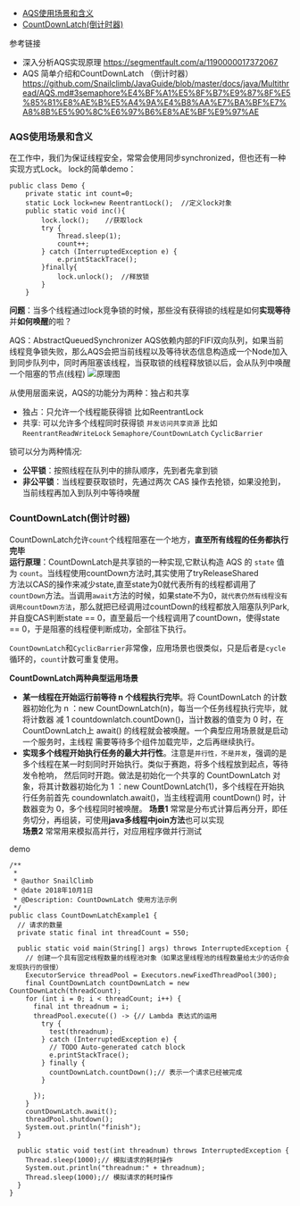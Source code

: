 - [AQS使用场景和含义](#AQS使用场景和含义)
- [CountDownLatch(倒计时器)](#CountDownLatch(倒计时器))

参考链接 
   - 深入分析AQS实现原理  https://segmentfault.com/a/1190000017372067
   - AQS 简单介绍和CountDownLatch （倒计时器）https://github.com/Snailclimb/JavaGuide/blob/master/docs/java/Multithread/AQS.md#3semaphore%E4%BF%A1%E5%8F%B7%E9%87%8F%E5%85%81%E8%AE%B%E5%A4%9A%E4%B8%AA%E7%BA%BF%E7%A8%8B%E5%90%8C%E6%97%B6%E8%AE%BF%E9%97%AE
  


### AQS使用场景和含义
在工作中，我们为保证线程安全，常常会使用同步synchronized，但也还有一种实现方式Lock。
lock的简单demo：
```
public class Demo {
    private static int count=0;
    static Lock lock=new ReentrantLock();  //定义lock对象
    public static void inc(){
        lock.lock();    //获取lock
        try {
            Thread.sleep(1);
            count++;
        } catch (InterruptedException e) {
            e.printStackTrace();
        }finally{
            lock.unlock();  //释放锁
        }
    }
```
**问题**：当多个线程通过lock竞争锁的时候，那些没有获得锁的线程是如何**实现等待**并**如何唤醒**的啦？

AQS：AbstractQueuedSynchronizer  AQS依赖内部的FIFI双向队列，如果当前线程竞争锁失败，那么AQS会把当前线程以及等待状态信息构造成一个Node加入
到同步队列中，同时再阻塞该线程，当获取锁的线程释放锁以后，会从队列中唤醒一个阻塞的节点(线程)
![原理图](https://camo.githubusercontent.com/55090fdc22963d41a3e56d5dadb17dfa7ad6379f/68747470733a2f2f6d792d626c6f672d746f2d7573652e6f73732d636e2d6265696a696e672e616c6979756e63732e636f6d2f4a6176612532302545372541382538422545352542412538462545352539312539382545352542462538352545352541342538372545462542432539412545352542392542362545352538462539312545372539462541352545382541462538362545372542332542422545372542422539462545362538302542422545372542422539332f434c482e706e67)

从使用层面来说，AQS的功能分为两种：独占和共享  
- 独占：只允许一个线程能获得锁   比如ReentrantLock  
- 共享: 可以允许多个线程同时获得锁 `并发访问共享资源`  比如`ReentrantReadWriteLock`  `Semaphore/CountDownLatch` `CyclicBarrier`


锁可以分为两种情况:
- **公平锁**：按照线程在队列中的排队顺序，先到者先拿到锁  
- **非公平锁**：当线程要获取锁时，先通过两次 CAS 操作去抢锁，如果没抢到，当前线程再加入到队列中等待唤醒  

### CountDownLatch(倒计时器)
CountDownLatch允许`count`个线程阻塞在一个地方，**直至所有线程的任务都执行完毕**   
**运行原理**：CountDownLatch是共享锁的一种实现,它默认构造 AQS 的 `state` 值为 `count`。当线程使用countDown方法时,其实使用了tryReleaseShared  
方法以CAS的操作来减少state,直至state为0就代表所有的线程都调用了`countDown`方法。当调用`await`方法的时候，如果state不为0，`就代表仍然有线程没有     
调用countDown方法`，那么就把已经调用过countDown的线程都放入阻塞队列Park,并自旋CAS判断state == 0，直至最后一个线程调用了countDown，使得state      
== 0，于是阻塞的线程便判断成功，全部往下执行。  

`CountDownLatch`和`CyclicBarrier`非常像，应用场景也很类似，只是后者是`cycle`循环的，`count`计数可重复使用。

**CountDownLatch两种典型运用场景**

- **某一线程在开始运行前等待 n 个线程执行完毕**。将 CountDownLatch 的计数器初始化为 n ：new CountDownLatch(n)，每当一个任务线程执行完毕，就将计数器
减 1 countdownlatch.countDown()，当计数器的值变为 0 时，在CountDownLatch上 await() 的线程就会被唤醒。一个典型应用场景就是启动一个服务时，主线程
需要等待多个组件加载完毕，之后再继续执行。
- **实现多个线程开始执行任务的最大并行性**。注意是`并行性，不是并发`，强调的是多个线程在某一时刻同时开始执行。类似于赛跑，将多个线程放到起点，等待发令枪响，
然后同时开跑。做法是初始化一个共享的 CountDownLatch 对象，将其计数器初始化为 1 ：new CountDownLatch(1)，多个线程在开始执行任务前首先 
coundownlatch.await()，当主线程调用 countDown() 时，计数器变为 0，多个线程同时被唤醒。
**场景1** 常常是分布式计算后再分开，即任务切分，再组装，可使用**java多线程中join方法**也可以实现  
**场景2** 常常用来模拟高并行，对应用程序做并行测试  

demo
```
/**
 *
 * @author SnailClimb
 * @date 2018年10月1日
 * @Description: CountDownLatch 使用方法示例
 */
public class CountDownLatchExample1 {
  // 请求的数量
  private static final int threadCount = 550;

  public static void main(String[] args) throws InterruptedException {
    // 创建一个具有固定线程数量的线程池对象（如果这里线程池的线程数量给太少的话你会发现执行的很慢）
    ExecutorService threadPool = Executors.newFixedThreadPool(300);
    final CountDownLatch countDownLatch = new CountDownLatch(threadCount);
    for (int i = 0; i < threadCount; i++) {
      final int threadnum = i;
      threadPool.execute(() -> {// Lambda 表达式的运用
        try {
          test(threadnum);
        } catch (InterruptedException e) {
          // TODO Auto-generated catch block
          e.printStackTrace();
        } finally {
          countDownLatch.countDown();// 表示一个请求已经被完成
        }

      });
    }
    countDownLatch.await();
    threadPool.shutdown();
    System.out.println("finish");
  }

  public static void test(int threadnum) throws InterruptedException {
    Thread.sleep(1000);// 模拟请求的耗时操作
    System.out.println("threadnum:" + threadnum);
    Thread.sleep(1000);// 模拟请求的耗时操作
  }
}
```














